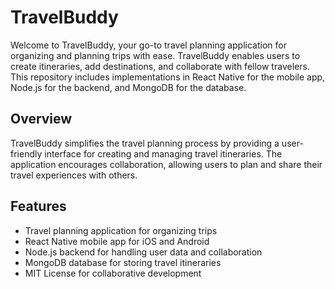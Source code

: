 # TravelBuddy

Welcome to TravelBuddy, your go-to travel planning application for organizing and planning trips with ease. TravelBuddy enables users to create itineraries, add destinations, and collaborate with fellow travelers. This repository includes implementations in React Native for the mobile app, Node.js for the backend, and MongoDB for the database.

## Overview

TravelBuddy simplifies the travel planning process by providing a user-friendly interface for creating and managing travel itineraries. The application encourages collaboration, allowing users to plan and share their travel experiences with others.

## Features

- Travel planning application for organizing trips
- React Native mobile app for iOS and Android
- Node.js backend for handling user data and collaboration
- MongoDB database for storing travel itineraries
- MIT License for collaborative development
